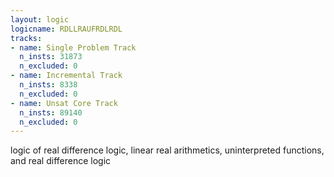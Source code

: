 ```yaml
---
layout: logic
logicname: RDLLRAUFRDLRDL
tracks:
- name: Single Problem Track
  n_insts: 31873
  n_excluded: 0
- name: Incremental Track
  n_insts: 8338
  n_excluded: 0
- name: Unsat Core Track
  n_insts: 89140
  n_excluded: 0
---
```

logic of real difference logic, linear real arithmetics, uninterpreted functions, and real difference logic